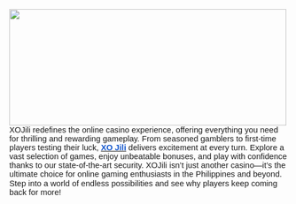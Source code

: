 <img src="https://ckbox.cloud/c7c4322bb54c2726ba6b/assets/-nnwAqWcI1t1/images/500.jpeg" width="500" height="211">
  
</figure>
<p class="normal" style="line-height:115%;margin:0in 0in 0.0001pt;"><span style="font-family:&quot;Arial&quot;, &quot;sans-serif&quot;;font-size:11pt;"><span lang="EN" dir="ltr">XOJili redefines the online casino experience, offering everything you need for thrilling and rewarding gameplay. From seasoned gamblers to first-time players testing their luck, </span></span><a target="_blank" rel="noopener noreferrer" href="https://apf-paysdelaloire.org/"><span style="color:#1155CC;font-family:&quot;Arial&quot;, &quot;sans-serif&quot;;font-size:11pt;"><span lang="EN" dir="ltr"><strong>XO Jili</strong></span></span></a><span style="font-family:&quot;Arial&quot;, &quot;sans-serif&quot;;font-size:11pt;"><span lang="EN" dir="ltr"> delivers excitement at every turn. Explore a vast selection of games, enjoy unbeatable bonuses, and play with confidence thanks to our state-of-the-art security. XOJili isn’t just another casino—it’s the ultimate choice for online gaming enthusiasts in the Philippines and beyond. Step into a world of endless possibilities and see why players keep coming back for more!</span></span></p>
